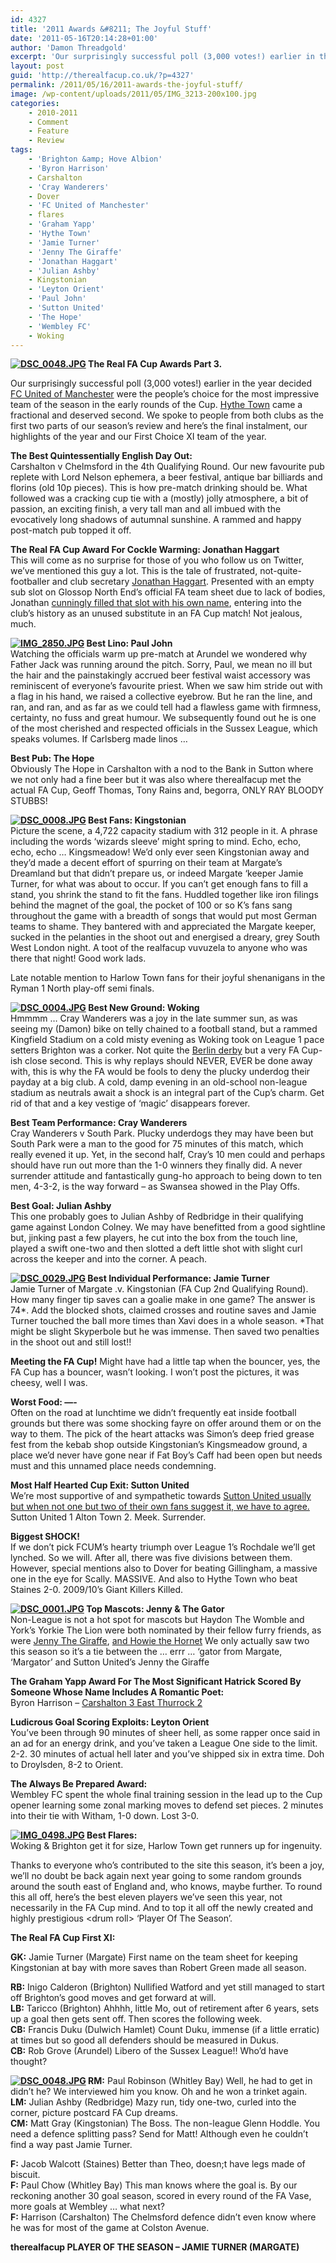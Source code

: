 ```yaml
---
id: 4327
title: '2011 Awards &#8211; The Joyful Stuff'
date: '2011-05-16T20:14:28+01:00'
author: 'Damon Threadgold'
excerpt: 'Our surprisingly successful poll (3,000 votes!) earlier in the year decided FC United of Manchester were the people’s choice for the most impressive team of the season in the early rounds of the Cup. Hythe Town came a fractional and deserved second. Now the losers ribbons are floating around Wembley, here’s our final instalment, our highlights of the year and our First Choice XI team of the year.'
layout: post
guid: 'http://therealfacup.co.uk/?p=4327'
permalink: /2011/05/16/2011-awards-the-joyful-stuff/
image: /wp-content/uploads/2011/05/IMG_3213-200x100.jpg
categories:
    - 2010-2011
    - Comment
    - Feature
    - Review
tags:
    - 'Brighton &amp; Hove Albion'
    - 'Byron Harrison'
    - Carshalton
    - 'Cray Wanderers'
    - Dover
    - 'FC United of Manchester'
    - flares
    - 'Graham Yapp'
    - 'Hythe Town'
    - 'Jamie Turner'
    - 'Jenny The Giraffe'
    - 'Jonathan Haggart'
    - 'Julian Ashby'
    - Kingstonian
    - 'Leyton Orient'
    - 'Paul John'
    - 'Sutton United'
    - 'The Hope'
    - 'Wembley FC'
    - Woking
---
```


**[![DSC_0048.JPG](http://lh4.ggpht.com/_3L4_Y2OBz2M/TMQioVFqByI/AAAAAAAAC_Q/PDW430J2STA/s320/DSC_0048.JPG)](http://lh4.ggpht.com/_3L4_Y2OBz2M/TMQioVFqByI/AAAAAAAAC_Q/PDW430J2STA/w800/DSC_0048.JPG) The Real FA Cup Awards Part 3.**

Our surprisingly successful poll (3,000 votes!) earlier in the year decided [FC United of Manchester](http://therealfacup.co.uk/2011/03/22/winners/) were the people’s choice for the most impressive team of the season in the early rounds of the Cup. [Hythe Town](http://therealfacup.co.uk/2011/03/16/runners-up/) came a fractional and deserved second. We spoke to people from both clubs as the first two parts of our season’s review and here’s the final instalment, our highlights of the year and our First Choice XI team of the year.

**The Best Quintessentially English Day Out:**  
Carshalton v Chelmsford in the 4th Qualifying Round. Our new favourite pub replete with Lord Nelson ephemera, a beer festival, antique bar billiards and florins (old 10p pieces). This is how pre-match drinking should be. What followed was a cracking cup tie with a (mostly) jolly atmosphere, a bit of passion, an exciting finish, a very tall man and all imbued with the evocatively long shadows of autumnal sunshine. A rammed and happy post-match pub topped it off.

**The Real FA Cup Award For Cockle Warming: Jonathan Haggart**  
This will come as no surprise for those of you who follow us on Twitter, we’ve mentioned this guy a lot. This is the tale of frustrated, not-quite-footballer and club secretary [Jonathan Haggart](http://twitter.com/#!/jonathanhaggart). Presented with an empty sub slot on Glossop North End’s official FA team sheet due to lack of bodies, Jonathan [cunningly filled that slot with his own name](http://haggisinwonderland.blogspot.com/2010/08/one-for-grandchildren.html), entering into the club’s history as an unused substitute in an FA Cup match! Not jealous, much.

**[![IMG_2850.JPG](http://lh5.ggpht.com/_3L4_Y2OBz2M/TGcrvpOHRaI/AAAAAAAACRk/0M0VqYkJLF0/s320/IMG_2850.JPG)](http://lh5.ggpht.com/_3L4_Y2OBz2M/TGcrvpOHRaI/AAAAAAAACRk/0M0VqYkJLF0/w800/IMG_2850.JPG) Best Lino: Paul John**  
Watching the officials warm up pre-match at Arundel we wondered why Father Jack was running around the pitch. Sorry, Paul, we mean no ill but the hair and the painstakingly accrued beer festival waist accessory was reminiscent of everyone’s favourite priest. When we saw him stride out with a flag in his hand, we raised a collective eyebrow. But he ran the line, and ran, and ran, and as far as we could tell had a flawless game with firmness, certainty, no fuss and great humour. We subsequently found out he is one of the most cherished and respected officials in the Sussex League, which speaks volumes. If Carlsberg made linos …

**Best Pub: The Hope**  
Obviously The Hope in Carshalton with a nod to the Bank in Sutton where we not only had a fine beer but it was also where therealfacup met the actual FA Cup, Geoff Thomas, Tony Rains and, begorra, ONLY RAY BLOODY STUBBS!

**[![DSC_0008.JPG](http://lh4.ggpht.com/_3L4_Y2OBz2M/TKWvYAGGsZI/AAAAAAAACtk/OG-u8LaUfWs/s320/DSC_0008.JPG)](http://lh4.ggpht.com/_3L4_Y2OBz2M/TKWvYAGGsZI/AAAAAAAACtk/OG-u8LaUfWs/w800/DSC_0008.JPG) Best Fans: Kingstonian**  
Picture the scene, a 4,722 capacity stadium with 312 people in it. A phrase including the words ‘wizards sleeve’ might spring to mind. Echo, echo, echo, echo … Kingsmeadow! We’d only ever seen Kingstonian away and they’d made a decent effort of spurring on their team at Margate’s Dreamland but that didn’t prepare us, or indeed Margate ‘keeper Jamie Turner, for what was about to occur. If you can’t get enough fans to fill a stand, you shrink the stand to fit the fans. Huddled together like iron filings behind the magnet of the goal, the pocket of 100 or so K’s fans sang throughout the game with a breadth of songs that would put most German teams to shame. They bantered with and appreciated the Margate keeper, sucked in the pelanties in the shoot out and energised a dreary, grey South West London night. A toot of the realfacup vuvuzela to anyone who was there that night! Good work lads.

Late notable mention to Harlow Town fans for their joyful shenanigans in the Ryman 1 North play-off semi finals.

**[![DSC_0004.JPG](http://lh4.ggpht.com/_3L4_Y2OBz2M/TOQpdou9FCI/AAAAAAAADPg/7EKIUUOxUCU/s320/DSC_0004.JPG)](http://lh4.ggpht.com/_3L4_Y2OBz2M/TOQpdou9FCI/AAAAAAAADPg/7EKIUUOxUCU/w800/DSC_0004.JPG) Best New Ground: Woking**  
Hmmmm … Cray Wanderers was a joy in the late summer sun, as was seeing my (Damon) bike on telly chained to a football stand, but a rammed Kingfield Stadium on a cold misty evening as Woking took on League 1 pace setters Brighton was a corker. Not quite the [Berlin derby](http://europeanfootballweekends.blogspot.com/2011/02/hertha-berlin-v-union-berlin.html) but a very FA Cup-ish close second. This is why replays should NEVER, EVER be done away with, this is why the FA would be fools to deny the plucky underdog their payday at a big club. A cold, damp evening in an old-school non-league stadium as neutrals await a shock is an integral part of the Cup’s charm. Get rid of that and a key vestige of ‘magic’ disappears forever.

**Best Team Performance: Cray Wanderers**  
Cray Wanderers v South Park. Plucky underdogs they may have been but South Park were a man to the good for 75 minutes of this match, which really evened it up. Yet, in the second half, Cray’s 10 men could and perhaps should have run out more than the 1-0 winners they finally did. A never surrender attitude and fantastically gung-ho approach to being down to ten men, 4-3-2, is the way forward – as Swansea showed in the Play Offs.

**Best Goal: Julian Ashby**  
This one probably goes to Julian Ashby of Redbridge in their qualifying game against London Colney. We may have benefitted from a good sightline but, jinking past a few players, he cut into the box from the touch line, played a swift one-two and then slotted a deft little shot with slight curl across the keeper and into the corner. A peach.

**[![DSC_0029.JPG](http://lh6.ggpht.com/_3L4_Y2OBz2M/TKWwJsh2muI/AAAAAAAACuo/z_TMoPPQp8A/s320/DSC_0029.JPG)](http://lh6.ggpht.com/_3L4_Y2OBz2M/TKWwJsh2muI/AAAAAAAACuo/z_TMoPPQp8A/w800/DSC_0029.JPG) Best Individual Performance: Jamie Turner**  
Jamie Turner of Margate .v. Kingstonian (FA Cup 2nd Qualifying Round). How many finger tip saves can a goalie make in one game? The answer is 74\*. Add the blocked shots, claimed crosses and routine saves and Jamie Turner touched the ball more times than Xavi does in a whole season. \*That might be slight Skyperbole but he was immense. Then saved two penalties in the shoot out and still lost!!

**Meeting the FA Cup!** Might have had a little tap when the bouncer, yes, the FA Cup has a bouncer, wasn’t looking. I won’t post the pictures, it was cheesy, well I was.

**Worst Food: —-**  
Often on the road at lunchtime we didn’t frequently eat inside football grounds but there was some shocking fayre on offer around them or on the way to them. The pick of the heart attacks was Simon’s deep fried grease fest from the kebab shop outside Kingstonian’s Kingsmeadow ground, a place we’d never have gone near if Fat Boy’s Caff had been open but needs must and this unnamed place needs condemning.

**Most Half Hearted Cup Exit: Sutton United**  
We’re most supportive of and sympathetic towards [Sutton United usually but when not one but two of their own fans suggest it, we have to agree.](http://twitter.com/#!/WillObeney/status/40195246499434497) Sutton United 1 Alton Town 2. Meek. Surrender.

**Biggest SHOCK!**  
If we don’t pick FCUM’s hearty triumph over League 1’s Rochdale we’ll get lynched. So we will. After all, there was five divisions between them. However, special mentions also to Dover for beating Gillingham, a massive one in the eye for Scally. MASSIVE. And also to Hythe Town who beat Staines 2-0. 2009/10’s Giant Killers Killed.

**[![DSC_0001.JPG](http://lh6.ggpht.com/_3L4_Y2OBz2M/TPOmKlYYezI/AAAAAAAADU4/thwWlgwRnc8/s320/DSC_0001.JPG)](http://lh6.ggpht.com/_3L4_Y2OBz2M/TPOmKlYYezI/AAAAAAAADU4/thwWlgwRnc8/w800/DSC_0001.JPG) Top Mascots: Jenny &amp; The Gator**  
Non-League is not a hot spot for mascots but Haydon The Womble and York’s Yorkie The Lion were both nominated by their fellow furry friends, as were [Jenny The Giraffe](http://twitter.com/#!/jennythegiraffe), [ and Howie the Hornet](http://twitter.com/#!/HowietheHornet) We only actually saw two this season so it’s a tie between the … errr … ‘gator from Margate, ‘Margator’ and Sutton United’s Jenny the Giraffe

**The Graham Yapp Award For The Most Significant Hatrick Scored By Someone Whose Name Includes A Romantic Poet:**  
Byron Harrison – [Carshalton 3 East Thurrock 2](http://modushopperrandom.blogspot.com/2010/09/fame-is-thirst-of-youth-says-byron.html)

**Ludicrous Goal Scoring Exploits: Leyton Orient**  
You’ve been through 90 minutes of sheer hell, as some rapper once said in an ad for an energy drink, and you’ve taken a League One side to the limit. 2-2. 30 minutes of actual hell later and you’ve shipped six in extra time. Doh to Droylsden, 8-2 to Orient.

**The Always Be Prepared Award:**  
Wembley FC spent the whole final training session in the lead up to the Cup opener learning some zonal marking moves to defend set pieces. 2 minutes into their tie with Witham, 1-0 down. Lost 3-0.

**[![IMG_0498.JPG](http://lh3.ggpht.com/_3L4_Y2OBz2M/TcCPdPxK_eI/AAAAAAAADrY/E12a9w96izQ/s320/IMG_0498.JPG)](http://lh3.ggpht.com/_3L4_Y2OBz2M/TcCPdPxK_eI/AAAAAAAADrY/E12a9w96izQ/w800/IMG_0498.JPG) Best Flares:**  
Woking &amp; Brighton get it for size, Harlow Town get runners up for ingenuity.

Thanks to everyone who’s contributed to the site this season, it’s been a joy, we’ll no doubt be back again next year going to some random grounds around the south east of England and, who knows, maybe further. To round this all off, here’s the best eleven players we’ve seen this year, not necessarily in the FA Cup mind. And to top it all off the newly created and highly prestigious &lt;drum roll&gt; ‘Player Of The Season’.

**The Real FA Cup First XI:**

**GK:** Jamie Turner (Margate) First name on the team sheet for keeping Kingstonian at bay with more saves than Robert Green made all season.

**RB:** Inigo Calderon (Brighton) Nullified Watford and yet still managed to start off Brighton’s good moves and get forward at will.  
**LB:** Taricco (Brighton) Ahhhh, little Mo, out of retirement after 6 years, sets up a goal then gets sent off. Then scores the following week.  
**CB:** Francis Duku (Dulwich Hamlet) Count Duku, immense (if a little erratic) at times but so good all defenders should be measured in Dukus.  
**CB:** Rob Grove (Arundel) Libero of the Sussex League!! Who’d have thought?

**[![DSC_0048.JPG](http://lh6.ggpht.com/_3L4_Y2OBz2M/TKWwxCAsesI/AAAAAAAACvk/nd2sztykMw0/s320/DSC_0048.JPG)](http://lh6.ggpht.com/_3L4_Y2OBz2M/TKWwxCAsesI/AAAAAAAACvk/nd2sztykMw0/w800/DSC_0048.JPG) RM:** Paul Robinson (Whitley Bay) Well, he had to get in didn’t he? We interviewed him you know. Oh and he won a trinket again.  
**LM:** Julian Ashby (Redbridge) Mazy run, tidy one-two, curled into the corner, picture postcard FA Cup dreams.  
**CM:** Matt Gray (Kingstonian) The Boss. The non-league Glenn Hoddle. You need a defence splitting pass? Send for Matt! Although even he couldn’t find a way past Jamie Turner.

**F:** Jacob Walcott (Staines) Better than Theo, doesn;t have legs made of biscuit.  
**F:** Paul Chow (Whitley Bay) This man knows where the goal is. By our reckoning another 30 goal season, scored in every round of the FA Vase, more goals at Wembley … what next?  
**F:** Harrison (Carshalton) The Chelmsford defence didn’t even know where he was for most of the game at Colston Avenue.

**therealfacup PLAYER OF THE SEASON – JAMIE TURNER (MARGATE)**